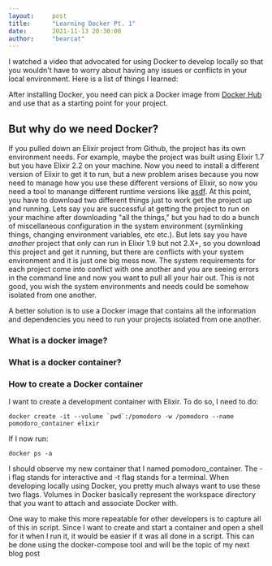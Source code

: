 ```yaml
---
layout:     post
title:      "Learning Docker Pt. 1"
date:       2021-11-13 20:30:00
author:     "bearcat"
---
```


 I watched a video that advocated for using Docker to develop locally so that you wouldn't have to worry about having any issues or conflicts in your local environment. Here is a list of things I learned:

After installing Docker, you need can pick a Docker image from [Docker Hub]("https://hub.docker.com/search?q=elixir&type=image") and use that as a starting point for your project. 

## But why do we need Docker?

If you pulled down an Elixir project from Github, the project has its own environment needs.
For example, maybe the project was built using Elixir 1.7 but you have Elixir 2.2 on your machine. Now you
need to install a different version of Elixir to get it to run, but a new problem arises because you now need to manage how you use these different versions of Elixir, so now you need a tool to manange different runtime versions like [asdf]("http://asdf-vm.com/"). At this point, you have to download two different things just to work get the project up and running. Lets say you are successful at getting the project to run on your machine after downloading "all the things," but you had to do a bunch of miscellaneous configuration in the system environment (symlinking things, changing environment variables, etc etc.). But lets say you have _another_ project that only can run in Elixir 1.9 but not 2.X+, so you download this project and get it running, but there are conflicts with your system environment and it is just one big mess now. The system requirements for each project come into conflict with one another and you are seeing errors in the command line and now you want to pull all your hair out. This is not good, you wish the system environments and needs could be somehow isolated from one another.

A better solution is to use a Docker image that contains all the information and dependencies you need to run your projects isolated from one another.

### What is a docker image?



### What is a docker container?

### How to create a Docker container

I want to create a development container with Elixir. To do so, I need to do:

```
docker create -it --volume `pwd`:/pomodoro -w /pomodoro --name pomodoro_container elixir
```
If I now run:

```
docker ps -a
```
I should observe my new container that I named pomodoro_container. The -i flag stands for interactive and -t flag stands for a terminal. When developing locally using Docker, you pretty much always want to use these two flags. Volumes in Docker basically represent the workspace directory that you want to attach and associate Docker with. 

One way to make this more repeatable for other developers is to capture all of this in script. 
Since I want to create and start a container and open a shell for it when I run it, it would be easier
if it was all done in a script. This can be done using the docker-compose tool and will be the topic of my next blog post